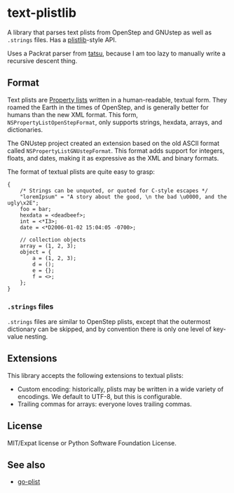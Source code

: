 text-plistlib
=============

A library that parses text plists from OpenStep and GNUstep as well as `.strings` files. Has a [plistlib](https://docs.python.org/3/library/plistlib.html)-style API.

Uses a Packrat parser from [tatsu](https://github.com/neogeny/TatSu), because I am too lazy to manually write a recursive descent thing.

Format
------

Text plists are [Property lists](https://en.wikipedia.org/wiki/Property_list) written in a
human-readable, textual form. They roamed the Earth in the times of OpenStep, and is
generally better for humans than the new XML format. This form, `NSPropertyListOpenStepFormat`, only supports strings, hexdata, arrays, and dictionaries.

The GNUstep project created an extension based on the old ASCII format called `NSPropertyListGNUstepFormat`. This format adds support for integers, floats, and dates, making it as expressive as the XML and binary formats. 

The format of textual plists are quite easy to grasp:
```plist
{
    /* Strings can be unquoted, or quoted for C-style escapes */
    "loremIpsum" = "A story about the good, \n the bad \u0000, and the ugly\x2E";
    foo = bar;
    hexdata = <deadbeef>;
    int = <*I3>;
    date = <*D2006-01-02 15:04:05 -0700>;

    // collection objects
    array = (1, 2, 3);
    object = {
        a = (1, 2, 3);
        d = ();
        e = {};
        f = <>;
    };
}
```

### `.strings` files
`.strings` files are similar to OpenStep plists, except that the outermost dictionary can be skipped, and by convention there is only one level of key-value nesting.

Extensions
----------

This library accepts the following extensions to textual plists:
* Custom encoding: historically, plists may be written in a wide variety of encodings. We default to UTF-8, but this is configurable.
* Trailing commas for arrays: everyone loves trailing commas.

License
-------
MIT/Expat license or Python Software Foundation License. 

See also
--------
* [go-plist](https://github.com/DHowett/go-plist)
